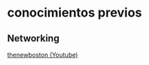 # conocimientos previos

## Networking

[thenewboston (Youtube)](https://www.youtube.com/playlist?list=PL6gx4Cwl9DGBpuvPW0aHa7mKdn_k9SPKO9)
